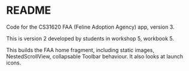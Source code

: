 # README

Code for the CS31620 FAA (Feline Adoption Agency) app, version 3.

This is version 2 developed by students in workshop 5, workbook 5.

This builds the FAA home fragment, including static images, NestedScrollView, collapsable Toolbar behaviour. It also looks at launch icons.